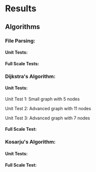 # Results



## Algorithms

### File Parsing:

#### Unit Tests:

#### Full Scale Tests:




### Dijkstra's Algorithm:
#### Unit Tests:

Unit Test 1: Small graph with 5 nodes



Unit Test 2: Advanced graph with 11 nodes


Unit Test 3: Advanced graph with 7 nodes


#### Full Scale Test:


### Kosarju's Algorithm:
#### Unit Tests:

#### Full Scale Test:

